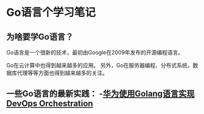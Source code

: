 Go语言个学习笔记
==============================

为啥要学Go语言？
------------------------------

Go语言是一个很新的技术，最初由Google在2009年发布的开源编程语言。

Go在云计算中也得到越来越多的应用。
另外，Go在服务器编程、分布式系统，数据库代理等等方面也得到越来越多的关注。

一些Go语言的最新实践：
-[华为使用Golang语言实现DevOps Orchestration][1]
-


[1]: https://www.youtube.com/watch?v=_aMuVfQCLfw&index=9&list=PLx_Mc4dJcQbl4qPWbVu86u6owZeiwsErR